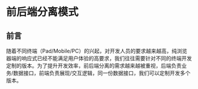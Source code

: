 # 前后端分离模式

## 前言
随着不同终端（Pad/Mobile/PC）的兴起，对开发人员的要求越来越高，纯浏览器端的响应式已经不能满足用户体验的高要求，我们往往需要针对不同的终端开发定制的版本。为了提升开发效率，前后端分离的需求越来越被重视，后端负责业务/数据接口，前端负责展现/交互逻辑，同一份数据接口，我们可以定制开发多个版本。


